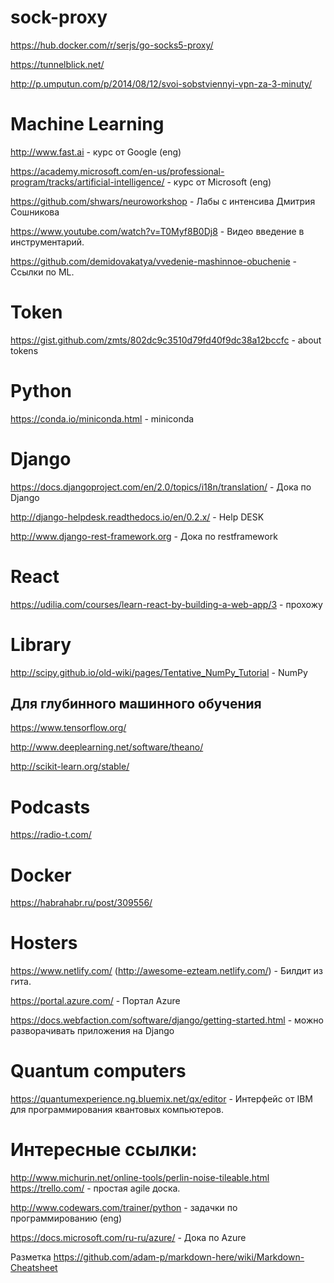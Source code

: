 # sock-proxy
https://hub.docker.com/r/serjs/go-socks5-proxy/

https://tunnelblick.net/

http://p.umputun.com/p/2014/08/12/svoi-sobstviennyi-vpn-za-3-minuty/

# Machine Learning
http://www.fast.ai  -  курс от Google (eng)

https://academy.microsoft.com/en-us/professional-program/tracks/artificial-intelligence/ - курс от Microsoft (eng)

https://github.com/shwars/neuroworkshop   -   Лабы с интенсива Дмитрия Сошникова

https://www.youtube.com/watch?v=T0Myf8B0Dj8 - Видео введение в инструментарий.

https://github.com/demidovakatya/vvedenie-mashinnoe-obuchenie   -   Ссылки по ML.

# Token
https://gist.github.com/zmts/802dc9c3510d79fd40f9dc38a12bccfc - about tokens

# Python
https://conda.io/miniconda.html  -   miniconda

# Django
https://docs.djangoproject.com/en/2.0/topics/i18n/translation/   -  Дока по Django 

http://django-helpdesk.readthedocs.io/en/0.2.x/   - Help DESK

http://www.django-rest-framework.org  -  Дока по restframework

# React
https://udilia.com/courses/learn-react-by-building-a-web-app/3 - прохожу

# Library
http://scipy.github.io/old-wiki/pages/Tentative_NumPy_Tutorial -  NumPy

## Для глубинного машинного обучения
https://www.tensorflow.org/

http://www.deeplearning.net/software/theano/

http://scikit-learn.org/stable/

# Podcasts
https://radio-t.com/

# Docker
https://habrahabr.ru/post/309556/

# Hosters

https://www.netlify.com/ (http://awesome-ezteam.netlify.com/)  -  Билдит из гита.

https://portal.azure.com/  - Портал Azure

https://docs.webfaction.com/software/django/getting-started.html   -  можно разворачивать приложения на Django

# Quantum computers
https://quantumexperience.ng.bluemix.net/qx/editor - Интерфейс от IBM для программирования квантовых компьютеров.

# Интересные ссылки:
http://www.michurin.net/online-tools/perlin-noise-tileable.html
https://trello.com/ - простая agile доска.

http://www.codewars.com/trainer/python  -  задачки по программированию (eng)

https://docs.microsoft.com/ru-ru/azure/ - Дока по Azure

Разметка https://github.com/adam-p/markdown-here/wiki/Markdown-Cheatsheet
